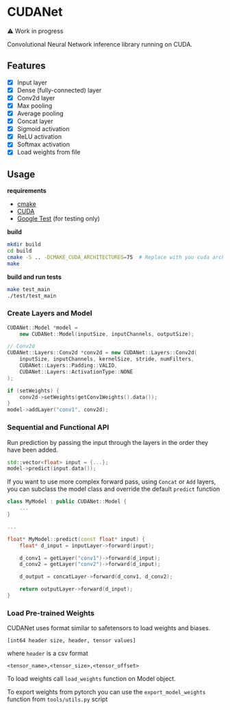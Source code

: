 # CUDANet

:warning: Work in progress

Convolutional Neural Network inference library running on CUDA.

## Features

- [x] Input layer
- [x] Dense (fully-connected) layer
- [x] Conv2d layer
- [x] Max pooling
- [x] Average pooling
- [x] Concat layer
- [x] Sigmoid activation
- [x] ReLU activation
- [x] Softmax activation
- [x] Load weights from file 

## Usage

**requirements**
- [cmake](https://cmake.org/)
- [CUDA](https://developer.nvidia.com/cuda-downloads)
- [Google Test](https://github.com/google/googletest) (for testing only)

**build**

```sh
mkdir build
cd build
cmake -S .. -DCMAKE_CUDA_ARCHITECTURES=75  # Replace with you cuda architecture
make
```

**build and run tests**

```sh
make test_main
./test/test_main
```

### Create Layers and Model

```cpp
CUDANet::Model *model =
    new CUDANet::Model(inputSize, inputChannels, outputSize);

// Conv2d
CUDANet::Layers::Conv2d *conv2d = new CUDANet::Layers::Conv2d(
    inputSize, inputChannels, kernelSize, stride, numFilters,
    CUDANet::Layers::Padding::VALID,
    CUDANet::Layers::ActivationType::NONE
);

if (setWeights) {
    conv2d->setWeights(getConv1Weights().data());
}
model->addLayer("conv1", conv2d);
```

### Sequential and Functional API

Run prediction by passing the input through the layers in the order they have been added.

```cpp
std::vector<float> input = {...};
model->predict(input.data());
```

If you want to use more complex forward pass, using `Concat` or `Add` layers, you can subclass the model class and override the default `predict` function

```cpp
class MyModel : public CUDANet::Model {
    ...
}

...

float* MyModel::predict(const float* input) {
    float* d_input = inputLayer->forward(input);

    d_conv1 = getLayer("conv1")->forward(d_input);
    d_conv2 = getLayer("conv2")->forward(d_input);

    d_output = concatLayer->forward(d_conv1, d_conv2);

    return outputLayer->forward(d_input);
}
```

### Load Pre-trained Weights

CUDANet uses format similar to safetensors to load weights and biases.

```
[int64 header size, header, tensor values]
```

where `header` is a csv format

```
<tensor_name>,<tensor_size>,<tensor_offset>
```

To load weights call `load_weights` function on Model object.

To export weights from pytorch you can use the `export_model_weights` function from `tools/utils.py`  script